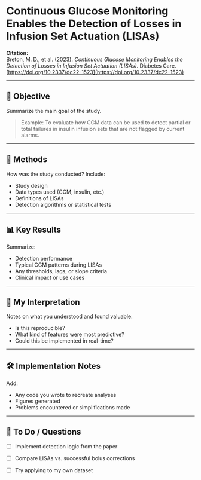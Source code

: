 # Continuous Glucose Monitoring Enables the Detection of Losses in Infusion Set Actuation (LISAs)

**Citation:**  
Breton, M. D., et al. (2023). *Continuous Glucose Monitoring Enables the Detection of Losses in Infusion Set Actuation (LISAs)*. Diabetes Care. [https://doi.org/10.2337/dc22-1523](https://doi.org/10.2337/dc22-1523)

---

## 🧠 Objective

Summarize the main goal of the study.  
> Example: To evaluate how CGM data can be used to detect partial or total failures in insulin infusion sets that are not flagged by current alarms.

---

## 🧪 Methods

How was the study conducted? Include:
- Study design
- Data types used (CGM, insulin, etc.)
- Definitions of LISAs
- Detection algorithms or statistical tests

---

## 📊 Key Results

Summarize:
- Detection performance
- Typical CGM patterns during LISAs
- Any thresholds, lags, or slope criteria
- Clinical impact or use cases

---

## 🧩 My Interpretation

Notes on what you understood and found valuable:
- Is this reproducible?
- What kind of features were most predictive?
- Could this be implemented in real-time?

---

## 🛠️ Implementation Notes

Add:
- Any code you wrote to recreate analyses
- Figures generated
- Problems encountered or simplifications made

---

## 📌 To Do / Questions

- [ ] Implement detection logic from the paper
- [ ] Compare LISAs vs. successful bolus corrections
- [ ] Try applying to my own dataset

